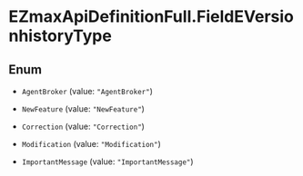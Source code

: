 # EZmaxApiDefinitionFull.FieldEVersionhistoryType

## Enum


* `AgentBroker` (value: `"AgentBroker"`)

* `NewFeature` (value: `"NewFeature"`)

* `Correction` (value: `"Correction"`)

* `Modification` (value: `"Modification"`)

* `ImportantMessage` (value: `"ImportantMessage"`)


